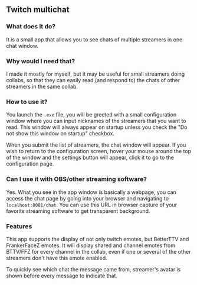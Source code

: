 ## Twitch multichat
### What does it do?
It is a small app that allows you to see chats of multiple streamers in one chat window.

### Why would I need that?
I made it mostly for myself, but it may be useful for small streamers doing collabs, so that 
they can easily read (and respond to) the chats of other streamers in the same collab. 

### How to use it?
You launch the `.exe` file, you will be greeted with a small configuration window where 
you can input nicknames of the streamers that you want to read. This window will always 
appear on startup unless you check the "Do not show this window on startup" checkbox.  

When you submit the list of streamers, the chat window will appear. If you wish to return 
to the configuration screen, hover your mouse around the top of the window and the settings 
button will appear, click it to go to the configuration page.

### Can I use it with OBS/other streaming software?
Yes. What you see in the app window is basically a webpage, you can access the chat page 
by going into your browser and navigating to `localhost:8081/chat`. You can use this 
URL in browser capture of your favorite streaming software to get transparent background.

### Features
This app supports the display of not only twitch emotes, but BetterTTV and FrankerFaceZ 
emotes. It will display shared and channel emotes from BTTV/FFZ for every channel in the 
collab, even if one or several of the other streamers don't have this emote enabled.

To quickly see which chat the message came from, streamer's avatar is shown before every 
message to indicate that.